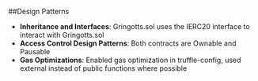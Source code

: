 ##Design Patterns
- **Inheritance and Interfaces**: Gringotts.sol uses the IERC20 interface to interact with Gringotts.sol
- **Access Control Design Patterns**: Both contracts are Ownable and Pausable
- **Gas Optimizations**: Enabled gas optimization in truffle-config, used external instead of public functions where possible